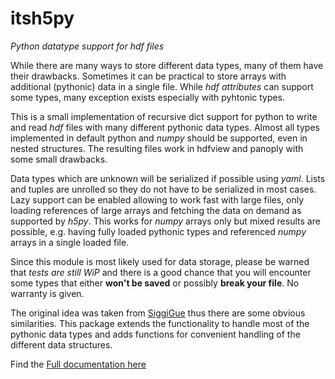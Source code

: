 # itsh5py
*Python datatype support for hdf files*

While there are many ways to store different data types, many of them have
their drawbacks. Sometimes it can be practical to store arrays with
additional (pythonic) data in a single file. While *hdf attributes* can
support some types, many exception exists especially with pyhtonic types.

This is a small implementation of recursive dict support for python to write
and read *hdf* files with many different pythonic data types. Almost all types
implemented in default python and *numpy* should be supported, even in nested
structures. The resulting files work in hdfview and panoply with some small
drawbacks.

Data types which are unknown will be serialized if possible using *yaml*.
Lists and tuples are unrolled so they do not have to be serialized in most cases.
Lazy support can be enabled allowing to work fast with large files, only loading
references of large arrays and fetching the data on demand as supported by
*h5py*. This works for *numpy* arrays only but mixed results are possible, e.g.
having fully loaded pythonic types and referenced *numpy* arrays in a single
loaded file.

Since this module is most likely used for data storage, please be warned that
*tests are still WiP* and there is a good chance that you will encounter some
types that either **won't be saved** or possibly **break your file**. No
warranty is given.

The original idea was taken from [SiggiGue](https://github.com/SiggiGue/hdfdict)
thus there are some obvious similarities. This package extends the
functionality to handle most of the pythonic data types and adds functions
for convenient handling of the different data structures.


Find the [Full documentation here](https://www.google.com)
